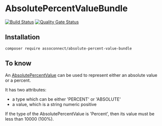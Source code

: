 # AbsolutePercentValueBundle

[![Build Status](https://travis-ci.org/assoconnect/absolute-percent-value-bundle.svg?branch=master)](https://travis-ci.org/assoconnect/absolute-percent-value-bundle)
[![Quality Gate Status](https://sonarcloud.io/api/project_badges/measure?project=assoconnect-absolute-percent-value-bundle&metric=alert_status)](https://sonarcloud.io/dashboard?id=assoconnectabsolute-percent-value-bundle)

## Installation

```
composer require assoconnect/absolute-percent-value-bundle
```

## To know
An [AbsolutePercentValue](src/Object/AbsolutePercentValue.php) can be used to represent either an absolute value or a percent.

It has two attributes:
* a type which can be either 'PERCENT' or 'ABSOLUTE'
* a value, which is a string numeric positive

If the type of the AbsolutePercentValue is 'Percent', then its value must be less than 10000 (100%).
